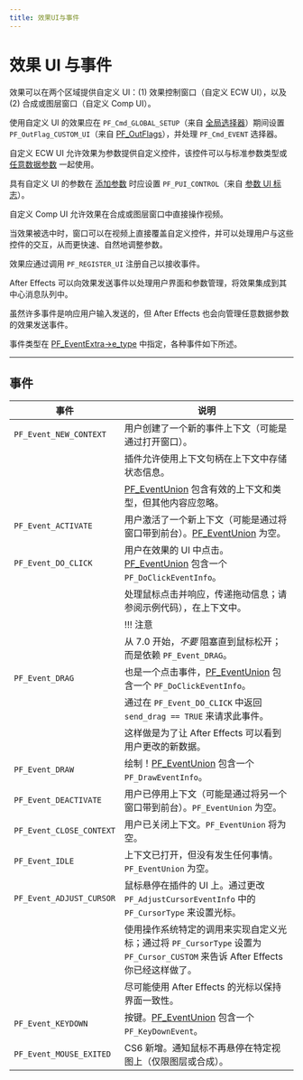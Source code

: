 ```yaml
---
title: 效果UI与事件
---
```

# 效果 UI 与事件

效果可以在两个区域提供自定义 UI：(1) 效果控制窗口（自定义 ECW UI），以及 (2) 合成或图层窗口（自定义 Comp UI）。

使用自定义 UI 的效果应在 `PF_Cmd_GLOBAL_SETUP`（来自 [全局选择器](../../effect-basics/command-selectors#global-selectors)）期间设置 `PF_OutFlag_CUSTOM_UI`（来自 [PF_OutFlags](../../effect-basics/PF_OutData#pf_outflags)），并处理 `PF_Cmd_EVENT` 选择器。

自定义 ECW UI 允许效果为参数提供自定义控件，该控件可以与标准参数类型或 [任意数据参数](../../effect-details/arbitrary-data-parameters#arbitrary-data-parameters) 一起使用。

具有自定义 UI 的参数在 [添加参数](../../effect-details/interaction-callback-functions#interaction-callbacks) 时应设置 `PF_PUI_CONTROL`（来自 [参数 UI 标志](../../effect-basics/PF_ParamDef#parameter-ui-flags)）。

自定义 Comp UI 允许效果在合成或图层窗口中直接操作视频。

当效果被选中时，窗口可以在视频上直接覆盖自定义控件，并可以处理用户与这些控件的交互，从而更快速、自然地调整参数。

效果应通过调用 `PF_REGISTER_UI` 注册自己以接收事件。

After Effects 可以向效果发送事件以处理用户界面和参数管理，将效果集成到其中心消息队列中。

虽然许多事件是响应用户输入发送的，但 After Effects 也会向管理任意数据参数的效果发送事件。

事件类型在 [PF_EventExtra-&gt;e_type](../PF_EventExtra#pf_eventextra) 中指定，各种事件如下所述。

---

## 事件

| 事件       | 说明        |
| -------------------------- | ---------------------------------------------------------------------------------------------------------------------------------- |
| `PF_Event_NEW_CONTEXT`   | 用户创建了一个新的事件上下文（可能是通过打开窗口）。         |
|       | 插件允许使用上下文句柄在上下文中存储状态信息。          |
|       | [PF_EventUnion](../PF_EventUnion#pf_eventunion) 包含有效的上下文和类型，但其他内容应忽略。       |
| `PF_Event_ACTIVATE`      | 用户激活了一个新上下文（可能是通过将窗口带到前台）。[PF_EventUnion](../PF_EventUnion#pf_eventunion) 为空。       |
| `PF_Event_DO_CLICK`      | 用户在效果的 UI 中点击。[PF_EventUnion](../PF_EventUnion#pf_eventunion) 包含一个 `PF_DoClickEventInfo`。       |
|       | 处理鼠标点击并响应，传递拖动信息；请参阅示例代码），在上下文中。         |
|       | !!! 注意   |
|       | 从 7.0 开始，*不要* 阻塞直到鼠标松开；而是依赖 `PF_Event_DRAG`。   |
| `PF_Event_DRAG`     | 也是一个点击事件，[PF_EventUnion](../PF_EventUnion#pf_eventunion) 包含一个 `PF_DoClickEventInfo`。        |
|       | 通过在 `PF_Event_DO_CLICK` 中返回 `send_drag == TRUE` 来请求此事件。     |
|       | 这样做是为了让 After Effects 可以看到用户更改的新数据。      |
| `PF_Event_DRAW`     | 绘制！[PF_EventUnion](../PF_EventUnion#pf_eventunion) 包含一个 `PF_DrawEventInfo`。       |
| `PF_Event_DEACTIVATE`    | 用户已停用上下文（可能是通过将另一个窗口带到前台）。`PF_EventUnion` 为空。      |
| `PF_Event_CLOSE_CONTEXT` | 用户已关闭上下文。`PF_EventUnion` 将为空。      |
| `PF_Event_IDLE`     | 上下文已打开，但没有发生任何事情。`PF_EventUnion` 为空。   |
| `PF_Event_ADJUST_CURSOR` | 鼠标悬停在插件的 UI 上。通过更改 `PF_AdjustCursorEventInfo` 中的 `PF_CursorType` 来设置光标。        |
|       | 使用操作系统特定的调用来实现自定义光标；通过将 `PF_CursorType` 设置为 `PF_Cursor_CUSTOM` 来告诉 After Effects 你已经这样做了。 |
|       | 尽可能使用 After Effects 的光标以保持界面一致性。       |
| `PF_Event_KEYDOWN`       | 按键。[PF_EventUnion](../PF_EventUnion#pf_eventunion) 包含一个 `PF_KeyDownEvent`。        |
| `PF_Event_MOUSE_EXITED`  | CS6 新增。通知鼠标不再悬停在特定视图上（仅限图层或合成）。   |
